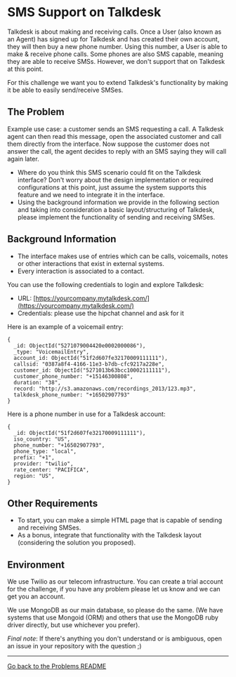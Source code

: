 # SMS Support on Talkdesk

Talkdesk is about making and receiving calls. Once a User (also known as an Agent) has signed up for Talkdesk and has created their own account, they will then buy a new phone number. Using this number, a User is able to make & receive phone calls. Some phones are also SMS capable, meaning they are able to receive SMSs. However, we don't support that on Talkdesk at this point.

For this challenge we want you to extend Talkdesk's functionality by making it be able to easily send/receive SMSes.

## The Problem

Example use case: a customer sends an SMS requesting a call. A Talkdesk agent can then read this message, open the associated customer and call them directly from the interface. Now suppose the customer does not answer the call, the agent decides to reply with an SMS saying they will call again later.

- Where do you think this SMS scenario could fit on the Talkdesk interface? Don't worry about the design implementation or required configurations at this point, just assume the system supports this feature and we need to integrate it in the interface.
- Using the background information we provide in the following section and taking into consideration a basic layout/structuring of Talkdesk, please implement the functionality of sending and receiving SMSes.

## Background Information

- The interface makes use of entries which can be calls, voicemails, notes or other interactions that exist in external systems.
- Every interaction is associated to a contact.

You can use the following credentials to login and explore Talkdesk:

- URL: [https://yourcompany.mytalkdesk.com/](https://yourcompany.mytalkdesk.com/)
- Credentials: please use the hipchat channel and ask for it

Here is an example of a voicemail entry:

```
{
  _id: ObjectId("5271079004420e0002000086"),
  _type: "VoicemailEntry",
  account_id: ObjectId("51f2d607fe32170009111111"),
  callsid: "0387a8f4-4166-11e3-b7db-cfc9217a228e",
  customer_id: ObjectId("5271013b63bcc10002111111"),
  customer_phone_number: "+15146300808",
  duration: "38",
  record: "http://s3.amazonaws.com/recordings_2013/123.mp3",
  talkdesk_phone_number: "+16502907793"
}
```

Here is a phone number in use for a Talkdesk account:

```
{
  _id: ObjectId("51f2d607fe32170009111111"),
  iso_country: "US",
  phone_number: "+16502907793",
  phone_type: "local",
  prefix: "+1",
  provider: "twilio",
  rate_center: "PACIFICA",
  region: "US", 
}
```

## Other Requirements

* To start, you can make a simple HTML page that is capable of sending and receiving SMSes.
* As a bonus, integrate that functionality with the Talkdesk layout (considering the solution you proposed).


## Environment

We use Twilio as our telecom infrastructure. You can create a trial account for the challenge, if you have any problem please let us know and we can get you an account.

We use MongoDB as our main database, so please do the same. (We have systems that use Mongoid (ORM) and others that use the MongoDB ruby driver directly, but use whichever you prefer).

*Final note*: If there's anything you don't understand or is ambiguous, open an issue in your repository with the question ;) 

---

[Go back to the Problems README](README.md)
